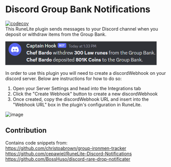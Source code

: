 # Discord Group Bank Notifications
[![codecov](https://codecov.io/gh/barthogenes/RuneLite-Discord-GroupBank-Notifications/branch/master/graph/badge.svg?token=AZHZE4D5X4)](https://codecov.io/gh/barthogenes/RuneLite-Discord-GroupBank-Notifications)  
This RuneLite plugin sends messages to your Discord channel when you deposit or withdraw items from the Group Bank.

![example](example.png)

In order to use this plugin you will need to create a discordWebhook on your discord server. Below are instructions for how to do so:
1. Open your Server Settings and head into the Integrations tab
2. Click the "Create Webhook" button to create a new discordWebhook
3. Once created, copy the discordWebhook URL and insert into the "Webhook URL" box in the plugin's configuration in RuneLite.

![image](https://user-images.githubusercontent.com/13265450/109745517-9b42ef80-7b99-11eb-82f9-63f8ea590e8c.png)

## Contribution
Contains code snippets from:  
https://github.com/christoabrown/group-ironmen-tracker  
https://github.com/cepawiel/RuneLite-Discord-Notifications  
https://github.com/BossHuso/discord-rare-drop-notificater
